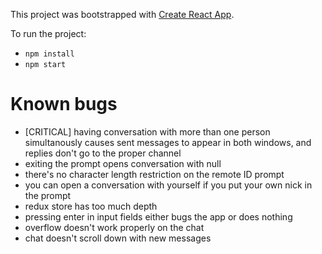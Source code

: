 This project was bootstrapped with [Create React App](https://github.com/facebook/create-react-app).

To run the project:
- ``npm install``
- ``npm start``

# Known bugs

- [CRITICAL] having conversation with more than one person simultanously causes sent messages to appear in both windows, and replies don't go to the proper channel
- exiting the prompt opens conversation with null
- there's no character length restriction on the remote ID prompt
- you can open a conversation with yourself if you put your own nick in the prompt
- redux store has too much depth
- pressing enter in input fields either bugs the app or does nothing
- overflow doesn't work properly on the chat
- chat doesn't scroll down with new messages
